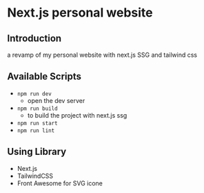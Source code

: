 # Next.js personal website
## Introduction
a revamp of my personal website with next.js SSG and tailwind css

## Available Scripts
- `npm run dev`
    - open the dev server
- `npm run build`
    - to build the project with next.js ssg
- `npm run start`
- `npm run lint`

## Using Library
- Next.js
- TailwindCSS
- Front Awesome for SVG icone
